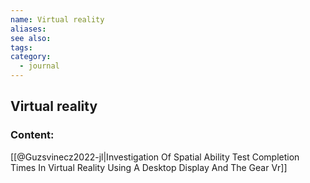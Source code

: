 ```yaml
---
name: Virtual reality
aliases:
see also:
tags:
category:
  - journal
---
```


## Virtual reality

### Content:
[[@Guzsvinecz2022-jl|Investigation Of Spatial Ability Test Completion Times In Virtual Reality Using A Desktop Display And The Gear Vr]]
